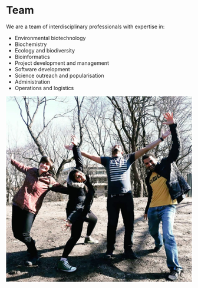 Team
=

We are a team of interdisciplinary professionals with expertise in:
- Environmental biotechnology
- Biochemistry
- Ecology and biodiversity
- Bioinformatics
- Project development and management
- Software development
- Science outreach and popularisation
- Administration
- Operations and logistics

<img src="/assets/img/team.jpg">